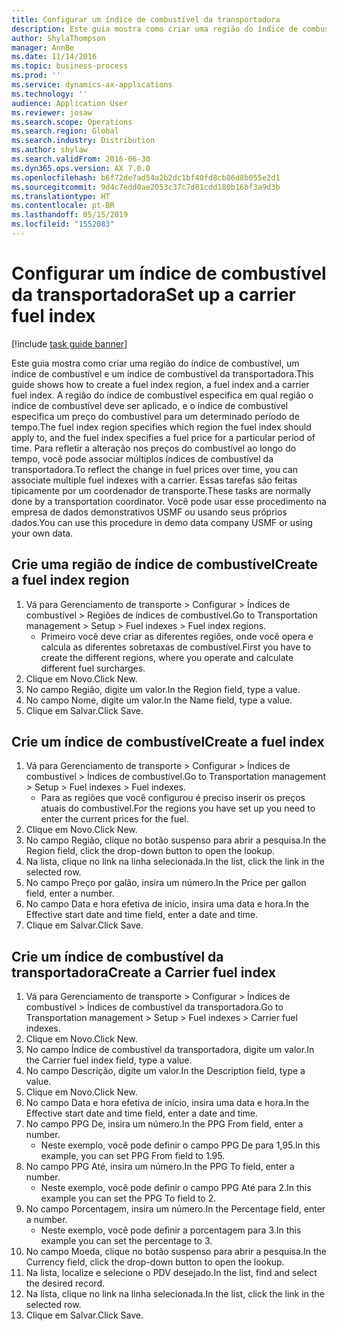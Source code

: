 ```yaml
---
title: Configurar um índice de combustível da transportadora
description: Este guia mostra como criar uma região do índice de combustível, um índice de combustível e um índice de combustível da transportadora.
author: ShylaThompson
manager: AnnBe
ms.date: 11/14/2016
ms.topic: business-process
ms.prod: ''
ms.service: dynamics-ax-applications
ms.technology: ''
audience: Application User
ms.reviewer: josaw
ms.search.scope: Operations
ms.search.region: Global
ms.search.industry: Distribution
ms.author: shylaw
ms.search.validFrom: 2016-06-30
ms.dyn365.ops.version: AX 7.0.0
ms.openlocfilehash: b6f72de7ad54a2b2dc1bf40fd8cb86d8b055e2d1
ms.sourcegitcommit: 9d4c7edd0ae2053c37c7d81cdd180b16bf3a9d3b
ms.translationtype: HT
ms.contentlocale: pt-BR
ms.lasthandoff: 05/15/2019
ms.locfileid: "1552083"
---
```

# <a name="set-up-a-carrier-fuel-index"></a><span data-ttu-id="42332-103">Configurar um índice de combustível da transportadora</span><span class="sxs-lookup"><span data-stu-id="42332-103">Set up a carrier fuel index</span></span>

[!include [task guide banner](../../includes/task-guide-banner.md)]

<span data-ttu-id="42332-104">Este guia mostra como criar uma região do índice de combustível, um índice de combustível e um índice de combustível da transportadora.</span><span class="sxs-lookup"><span data-stu-id="42332-104">This guide shows how to create a fuel index region, a fuel index and a carrier fuel index.</span></span> <span data-ttu-id="42332-105">A região do índice de combustível especifica em qual região o índice de combustível deve ser aplicado, e o índice de combustível especifica um preço do combustível para um determinado período de tempo.</span><span class="sxs-lookup"><span data-stu-id="42332-105">The fuel index region specifies which region the fuel index should apply to, and the fuel index specifies a fuel price for a particular period of time.</span></span> <span data-ttu-id="42332-106">Para refletir a alteração nos preços do combustível ao longo do tempo, você pode associar múltiplos índices de combustível da transportadora.</span><span class="sxs-lookup"><span data-stu-id="42332-106">To reflect the change in fuel prices over time, you can associate multiple fuel indexes with a carrier.</span></span>  <span data-ttu-id="42332-107">Essas tarefas são feitas tipicamente por um coordenador de transporte.</span><span class="sxs-lookup"><span data-stu-id="42332-107">These tasks are normally done by a transportation coordinator.</span></span> <span data-ttu-id="42332-108">Você pode usar esse procedimento na empresa de dados demonstrativos USMF ou usando seus próprios dados.</span><span class="sxs-lookup"><span data-stu-id="42332-108">You can use this procedure in demo data company USMF or using your own data.</span></span>


## <a name="create-a-fuel-index-region"></a><span data-ttu-id="42332-109">Crie uma região de índice de combustível</span><span class="sxs-lookup"><span data-stu-id="42332-109">Create a fuel index region</span></span>
1. <span data-ttu-id="42332-110">Vá para Gerenciamento de transporte > Configurar > Índices de combustível > Regiões de índices de combustível.</span><span class="sxs-lookup"><span data-stu-id="42332-110">Go to Transportation management > Setup > Fuel indexes > Fuel index regions.</span></span>
    * <span data-ttu-id="42332-111">Primeiro você deve criar as diferentes regiões, onde você opera e calcula as diferentes sobretaxas de combustível.</span><span class="sxs-lookup"><span data-stu-id="42332-111">First you have to create the different regions, where you operate and calculate different fuel surcharges.</span></span>  
2. <span data-ttu-id="42332-112">Clique em Novo.</span><span class="sxs-lookup"><span data-stu-id="42332-112">Click New.</span></span>
3. <span data-ttu-id="42332-113">No campo Região, digite um valor.</span><span class="sxs-lookup"><span data-stu-id="42332-113">In the Region field, type a value.</span></span>
4. <span data-ttu-id="42332-114">No campo Nome, digite um valor.</span><span class="sxs-lookup"><span data-stu-id="42332-114">In the Name field, type a value.</span></span>
5. <span data-ttu-id="42332-115">Clique em Salvar.</span><span class="sxs-lookup"><span data-stu-id="42332-115">Click Save.</span></span>

## <a name="create-a-fuel-index"></a><span data-ttu-id="42332-116">Crie um índice de combustível</span><span class="sxs-lookup"><span data-stu-id="42332-116">Create a fuel index</span></span>
1. <span data-ttu-id="42332-117">Vá para Gerenciamento de transporte > Configurar > Índices de combustível > Índices de combustível.</span><span class="sxs-lookup"><span data-stu-id="42332-117">Go to Transportation management > Setup > Fuel indexes > Fuel indexes.</span></span>
    * <span data-ttu-id="42332-118">Para as regiões que você configurou é preciso inserir os preços atuais do combustível.</span><span class="sxs-lookup"><span data-stu-id="42332-118">For the regions you have set up you need to enter the current prices for the fuel.</span></span>  
2. <span data-ttu-id="42332-119">Clique em Novo.</span><span class="sxs-lookup"><span data-stu-id="42332-119">Click New.</span></span>
3. <span data-ttu-id="42332-120">No campo Região, clique no botão suspenso para abrir a pesquisa.</span><span class="sxs-lookup"><span data-stu-id="42332-120">In the Region field, click the drop-down button to open the lookup.</span></span>
4. <span data-ttu-id="42332-121">Na lista, clique no link na linha selecionada.</span><span class="sxs-lookup"><span data-stu-id="42332-121">In the list, click the link in the selected row.</span></span>
5. <span data-ttu-id="42332-122">No campo Preço por galão, insira um número.</span><span class="sxs-lookup"><span data-stu-id="42332-122">In the Price per gallon field, enter a number.</span></span>
6. <span data-ttu-id="42332-123">No campo Data e hora efetiva de início, insira uma data e hora.</span><span class="sxs-lookup"><span data-stu-id="42332-123">In the Effective start date and time field, enter a date and time.</span></span>
7. <span data-ttu-id="42332-124">Clique em Salvar.</span><span class="sxs-lookup"><span data-stu-id="42332-124">Click Save.</span></span>

## <a name="create-a-carrier-fuel-index"></a><span data-ttu-id="42332-125">Crie um índice de combustível da transportadora</span><span class="sxs-lookup"><span data-stu-id="42332-125">Create a Carrier fuel index</span></span>
1. <span data-ttu-id="42332-126">Vá para Gerenciamento de transporte > Configurar > Índices de combustível > Índices de combustível da transportadora.</span><span class="sxs-lookup"><span data-stu-id="42332-126">Go to Transportation management > Setup > Fuel indexes > Carrier fuel indexes.</span></span>
2. <span data-ttu-id="42332-127">Clique em Novo.</span><span class="sxs-lookup"><span data-stu-id="42332-127">Click New.</span></span>
3. <span data-ttu-id="42332-128">No campo Índice de combustível da transportadora, digite um valor.</span><span class="sxs-lookup"><span data-stu-id="42332-128">In the Carrier fuel index field, type a value.</span></span>
4. <span data-ttu-id="42332-129">No campo Descrição, digite um valor.</span><span class="sxs-lookup"><span data-stu-id="42332-129">In the Description field, type a value.</span></span>
5. <span data-ttu-id="42332-130">Clique em Novo.</span><span class="sxs-lookup"><span data-stu-id="42332-130">Click New.</span></span>
6. <span data-ttu-id="42332-131">No campo Data e hora efetiva de início, insira uma data e hora.</span><span class="sxs-lookup"><span data-stu-id="42332-131">In the Effective start date and time field, enter a date and time.</span></span>
7. <span data-ttu-id="42332-132">No campo PPG De, insira um número.</span><span class="sxs-lookup"><span data-stu-id="42332-132">In the PPG From field, enter a number.</span></span>
    * <span data-ttu-id="42332-133">Neste exemplo, você pode definir o campo PPG De para 1,95.</span><span class="sxs-lookup"><span data-stu-id="42332-133">In this example, you can set PPG From field to 1.95.</span></span>  
8. <span data-ttu-id="42332-134">No campo PPG Até, insira um número.</span><span class="sxs-lookup"><span data-stu-id="42332-134">In the PPG To field, enter a number.</span></span>
    * <span data-ttu-id="42332-135">Neste exemplo, você pode definir o campo PPG Até para 2.</span><span class="sxs-lookup"><span data-stu-id="42332-135">In this example you can set the PPG To field to 2.</span></span>  
9. <span data-ttu-id="42332-136">No campo Porcentagem, insira um número.</span><span class="sxs-lookup"><span data-stu-id="42332-136">In the Percentage field, enter a number.</span></span>
    * <span data-ttu-id="42332-137">Neste exemplo, você pode definir a porcentagem para 3.</span><span class="sxs-lookup"><span data-stu-id="42332-137">In this example you can set the percentage to 3.</span></span>  
10. <span data-ttu-id="42332-138">No campo Moeda, clique no botão suspenso para abrir a pesquisa.</span><span class="sxs-lookup"><span data-stu-id="42332-138">In the Currency field, click the drop-down button to open the lookup.</span></span>
11. <span data-ttu-id="42332-139">Na lista, localize e selecione o PDV desejado.</span><span class="sxs-lookup"><span data-stu-id="42332-139">In the list, find and select the desired record.</span></span>
12. <span data-ttu-id="42332-140">Na lista, clique no link na linha selecionada.</span><span class="sxs-lookup"><span data-stu-id="42332-140">In the list, click the link in the selected row.</span></span>
13. <span data-ttu-id="42332-141">Clique em Salvar.</span><span class="sxs-lookup"><span data-stu-id="42332-141">Click Save.</span></span>

